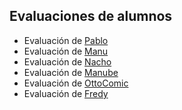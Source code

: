 ## Evaluaciones de alumnos

- Evaluación de [Pablo](https://github.com/pabar942/evaluacion1)
- Evaluación de [Manu](https://github.com/manup94/evaluacion-final)
- Evaluación de [Nacho](https://github.com/NMenendezz/The-Javascript-Bootcamp-Modulo-1-Evaluacion)
- Evaluación de [Manube](https://github.com/ManubeX/Evaluacion-1.git)
- Evaluación de [OttoComic](https://github.com/OttoComic/thejavascriptbootcamp/tree/main/Evaluacion%20Modulo%201)
- Evaluación de [Fredy](https://github.com/ARGOBYTE/eval_unidad_1_Bootcamp_JavaScript)
